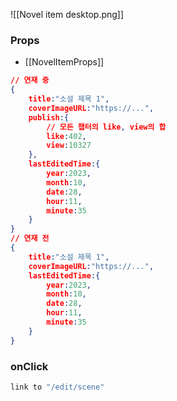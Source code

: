 ![[Novel item desktop.png]] 
### Props
- [[NovelItemProps]]
```json  
// 연재 중
{
	title:"소설 제목 1",
	coverImageURL:"https://...",
	publish:{
		// 모든 챕터의 like, view의 합
		like:402,
		view:10327
	},
	lastEditedTime:{
		year:2023,
		month:10,
		date:28,
		hour:11,
		minute:35
	}
}
// 연재 전
{
	title:"소설 제목 1",
	coverImageURL:"https://...",
	lastEditedTime:{
		year:2023,
		month:10,
		date:28,
		hour:11,
		minute:35
	}
}
```

### onClick
```ts
link to "/edit/scene"
```
